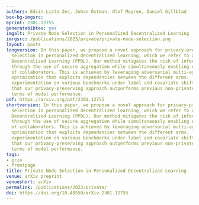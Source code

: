 ```yaml
---
authors: Edvin Listo Zec, Johan Östman, Olof Mogren, Daniel Gillblad
box-bg-imgsrc: 
eprint: 2301.12755
generatebibtex: yes
imgalt: Private Node Selection in Personalized Decentralized Learning
imrgsrc: /publications/2023/private/private-node-selection.png
layout: posts
longversion: In this paper, we propose a novel approach for privacy-preserving node
  selection in personalized decentralized learning, which we refer to as Private Personalized
  Decentralized Learning (PPDL). Our method mitigates the risk of inference attacks
  through the use of secure aggregation while simultaneously enabling efficient identification
  of collaborators. This is achieved by leveraging adversarial multi-armed bandit
  optimization that exploits dependencies between the different arms. Through comprehensive
  experimentation on various benchmarks under label and covariate shift, we demonstrate
  that our privacy-preserving approach outperforms previous non-private methods in
  terms of model performance.
pdf: https://arxiv.org/pdf/2301.12755
shortversion: In this paper, we propose a novel approach for privacy-preserving node
  selection in personalized decentralized learning, which we refer to as Private Personalized
  Decentralized Learning (PPDL). Our method mitigates the risk of inference attacks
  through the use of secure aggregation while simultaneously enabling efficient identification
  of collaborators. This is achieved by leveraging adversarial multi-armed bandit
  optimization that exploits dependencies between the different arms. Through comprehensive
  experimentation on various benchmarks under label and covariate shift, we demonstrate
  that our privacy-preserving approach outperforms previous non-private methods in
  terms of model performance.
tags:
- prio
- frontpage
title: Private Node Selection in Personalized Decentralized Learning
venue: arXiv preprint
venueshort: arXiv
permalink: /publications/2023/private/
doi: https://doi.org/10.48550/arXiv.2301.12755
---
```

